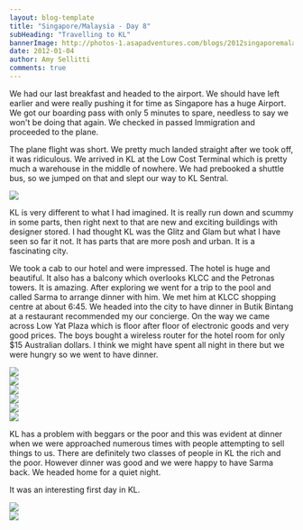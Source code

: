 ```yaml
---
layout: blog-template
title: "Singapore/Malaysia - Day 8"
subHeading: "Travelling to KL"
bannerImage: http://photos-1.asapadventures.com/blogs/2012singaporemalaysia/2012-01-04/kl_balcony_pano.tif_compressed.JPEG
date: 2012-01-04
author: Amy Sellitti
comments: true
---
```


We had our last breakfast and headed to the airport. We should have left earlier and were really pushing it for time as Singapore has a huge Airport. We got our boarding pass with only 5 minutes to spare, needless to say we won't be doing that again. We checked in passed Immigration and proceeded to the plane.

The plane flight was short. We pretty much landed straight after we took off, it was ridiculous. We arrived in KL at the Low Cost Terminal which is pretty much a warehouse in the middle of nowhere. We had prebooked a shuttle bus, so we jumped on that and slept our way to KL Sentral.

<div class="center-image"><img src="http://photos-1.asapadventures.com/blogs/2012singaporemalaysia/2012-01-04/IMG_7196.JPG_compressed.JPEG" /></div>

KL is very different to what I had imagined. It is really run down and scummy in some parts, then right next to that are new and exciting buildings with designer stored. I had thought KL was the Glitz and Glam but what I have seen so far it not. It has parts that are more posh and urban. It is a fascinating city.

We took a cab to our hotel and were impressed. The hotel is huge and beautiful. It also has a balcony which overlooks KLCC and the Petronas towers. It is amazing. After exploring we went for a trip to the pool and called Sarma to arrange dinner with him. We met him at KLCC shopping centre at about 6:45. We headed into the city to have dinner in Butik Bintang at a restaurant recommended my our concierge. On the way we came across Low Yat Plaza which is floor after floor of electronic goods and very good prices. The boys bought a wireless router for the hotel room for only $15 Australian dollars. I think we might have spent all night in there but we were hungry so we went to have dinner.

<div class="center-image"><img src="http://photos-1.asapadventures.com/blogs/2012singaporemalaysia/2012-01-04/20120104180922.jpg_compressed.JPEG" /></div>
<div class="center-image"><img src="http://photos-1.asapadventures.com/blogs/2012singaporemalaysia/2012-01-04/20120104181404.jpg_compressed.JPEG" /></div>
<div class="center-image"><img src="http://photos-1.asapadventures.com/blogs/2012singaporemalaysia/2012-01-04/20120104181427.jpg_compressed.JPEG" /></div>
<div class="center-image"><img src="http://photos-1.asapadventures.com/blogs/2012singaporemalaysia/2012-01-04/20120104180108.jpg_compressed.JPEG" /></div>
<div class="center-image"><img src="http://photos-1.asapadventures.com/blogs/2012singaporemalaysia/2012-01-04/IMG_7215.JPG_compressed.JPEG" /></div>
<div class="center-image"><img src="http://photos-1.asapadventures.com/blogs/2012singaporemalaysia/2012-01-04/IMG_7202.JPG_compressed.JPEG" /></div>

KL has a problem with beggars or the poor and this was evident at dinner when we were approached numerous times with people attempting to sell things to us. There are definitely two classes of people in KL the rich and the poor. However dinner was good and we were happy to have Sarma back. We headed home for a quiet night.

It was an interesting first day in KL.

<div class="center-image"><img src="http://photos-1.asapadventures.com/blogs/2012singaporemalaysia/2012-01-04/20120104211127.jpg_compressed.JPEG" /></div>
<div class="center-image"><img src="http://photos-1.asapadventures.com/blogs/2012singaporemalaysia/2012-01-04/20120104211940.jpg_compressed.JPEG" /></div>
